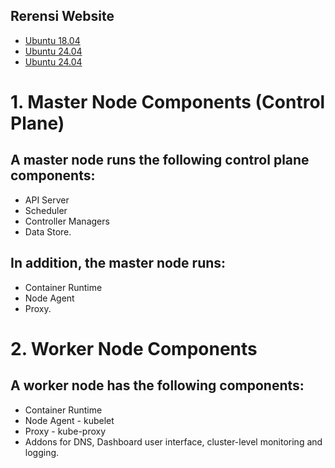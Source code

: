 ## Rerensi Website
- [Ubuntu 18.04](https://www.hostafrica.com/blog/new-technologies/install-kubernetes-cluster-ubuntu-18/)
- [Ubuntu 24.04](https://medium.com/@saderi/quickly-set-up-a-multi-node-kubernetes-cluster-on-ubuntu-b7544c284b7b)
- [Ubuntu 24.04](https://www.hostafrica.com/blog/kubernetes/kubernetes-ubuntu-20-containerd/)

# 1. Master Node Components (Control Plane)
## A master node runs the following control plane components:
- API Server
- Scheduler
- Controller Managers
- Data Store.

## In addition, the master node runs:
- Container Runtime
- Node Agent
- Proxy.


# 2. Worker Node Components
## A worker node has the following components:
- Container Runtime
- Node Agent - kubelet
- Proxy - kube-proxy
- Addons for DNS, Dashboard user interface, cluster-level monitoring and logging.
